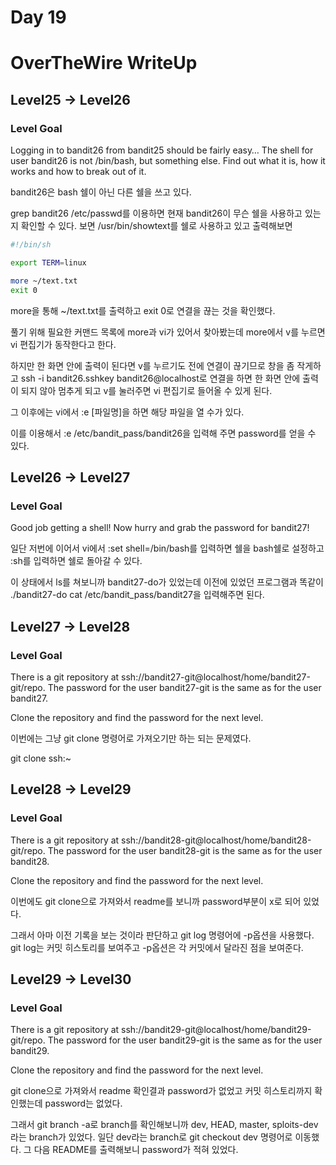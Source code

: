 # Day 19
# OverTheWire WriteUp
## Level25 -> Level26
### Level Goal
Logging in to bandit26 from bandit25 should be fairly easy… The shell for user bandit26 is not /bin/bash, but something else. Find out what it is, how it works and how to break out of it.

bandit26은 bash 쉘이 아닌 다른 쉘을 쓰고 있다.

grep bandit26 /etc/passwd를 이용하면 현재 bandit26이 무슨 쉘을 사용하고 있는지 확인할 수 있다. 보면 /usr/bin/showtext를 쉘로 사용하고 있고 출력해보면
```sh
#!/bin/sh

export TERM=linux

more ~/text.txt
exit 0
```
more을 통해 ~/text.txt를 출력하고 exit 0로 연결을 끊는 것을 확인했다.

풀기 위해 필요한 커맨드 목록에 more과 vi가 있어서 찾아봤는데 more에서 v를 누르면 vi 편집기가 동작한다고 한다.

하지만 한 화면 안에 출력이 된다면 v를 누르기도 전에 연결이 끊기므로 창을 좀 작게하고 ssh -i bandit26.sshkey bandit26@localhost로 연결을 하면 한 화면 안에 출력이 되지 않아 멈추게 되고 v를 눌러주면 vi 편집기로 들어올 수 있게 된다.

그 이후에는 vi에서 :e [파일명]을 하면 해당 파일을 열 수가 있다.

이를 이용해서 :e /etc/bandit_pass/bandit26을 입력해 주면 password를 얻을 수 있다.

## Level26 -> Level27
### Level Goal
Good job getting a shell! Now hurry and grab the password for bandit27!

일단 저번에 이어서 vi에서 :set shell=/bin/bash를 입력하면 쉘을 bash쉘로 설정하고 :sh를 입력하면 쉘로 돌아갈 수 있다.

이 상태에서 ls를 쳐보니까 bandit27-do가 있었는데 이전에 있었던 프로그램과 똑같이 ./bandit27-do cat /etc/bandit_pass/bandit27을 입력해주면 된다.

## Level27 -> Level28
### Level Goal
There is a git repository at ssh://bandit27-git@localhost/home/bandit27-git/repo. The password for the user bandit27-git is the same as for the user bandit27.

Clone the repository and find the password for the next level.

이번에는 그냥 git clone 명령어로 가져오기만 하는 되는 문제였다.

git clone ssh:~

## Level28 -> Level29
### Level Goal
There is a git repository at ssh://bandit28-git@localhost/home/bandit28-git/repo. The password for the user bandit28-git is the same as for the user bandit28.

Clone the repository and find the password for the next level.

이번에도 git clone으로 가져와서 readme를 보니까 password부분이 x로 되어 있었다.

그래서 아마 이전 기록을 보는 것이라 판단하고 git log 명령어에 -p옵션을 사용했다. git log는 커밋 히스토리를 보여주고 -p옵션은 각 커밋에서 달라진 점을 보여준다.

## Level29 -> Level30
### Level Goal
There is a git repository at ssh://bandit29-git@localhost/home/bandit29-git/repo. The password for the user bandit29-git is the same as for the user bandit29.

Clone the repository and find the password for the next level.

git clone으로 가져와서 readme 확인결과 password가 없었고 커밋 히스토리까지 확인했는데 password는 없었다.

그래서 git branch -a로 branch를 확인해보니까 dev, HEAD, master, sploits-dev라는 branch가 있었다. 일단 dev라는 branch로 git checkout dev 명령어로 이동했다. 그 다음 README를 출력해보니 password가 적혀 있었다.